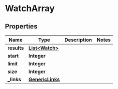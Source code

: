 # WatchArray

## Properties
Name | Type | Description | Notes
------------ | ------------- | ------------- | -------------
**results** | [**List&lt;Watch&gt;**](Watch.md) |  | 
**start** | **Integer** |  | 
**limit** | **Integer** |  | 
**size** | **Integer** |  | 
**_links** | [**GenericLinks**](GenericLinks.md) |  | 
